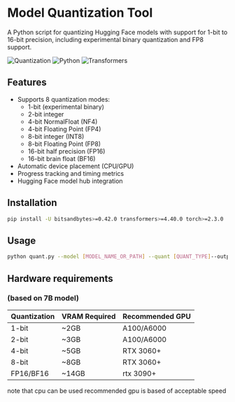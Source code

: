 # Model Quantization Tool

A Python script for quantizing Hugging Face models with support for 1-bit to 16-bit precision, including experimental binary quantization and FP8 support.

![Quantization](https://img.shields.io/badge/Quantization-1bit%20to%2016bit-blue)
![Python](https://img.shields.io/badge/Python-3.8%2B-green)
![Transformers](https://img.shields.io/badge/🤗%20Transformers-4.40%2B-orange)

## Features

- Supports 8 quantization modes:
  - 1-bit (experimental binary)
  - 2-bit integer
  - 4-bit NormalFloat (NF4)
  - 4-bit Floating Point (FP4)
  - 8-bit integer (INT8)
  - 8-bit Floating Point (FP8)
  - 16-bit half precision (FP16)
  - 16-bit brain float (BF16)
- Automatic device placement (CPU/GPU)
- Progress tracking and timing metrics
- Hugging Face model hub integration

## Installation

```bash
pip install -U bitsandbytes>=0.42.0 transformers>=4.40.0 torch>=2.3.0
```
## Usage
```bash
python quant.py --model [MODEL_NAME_OR_PATH] --quant [QUANT_TYPE]--output [OUTPUT_DIR]
```

## Hardware requirements 
### (based on 7B model)

| Quantization  | VRAM Required | Recommended GPU |
| ------------- | ------------- |-------------|
| 1-bit  | ~2GB  | A100/A6000  |
| 2-bit  | ~3GB  | A100/A6000  |
| 4-bit  | ~5GB  | RTX 3060+   |
| 8-bit  | ~8GB  | RTX 3060+   |
| FP16/BF16  | ~14GB  | rtx 3090+   |
note that cpu can be used recommended gpu is based of acceptable speed